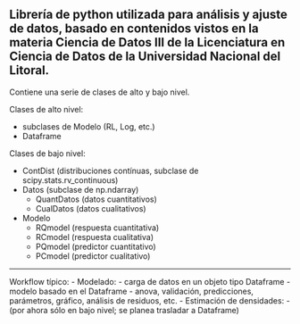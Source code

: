 Librería de python utilizada para análisis y ajuste de datos, basado en contenidos vistos en la materia Ciencia de Datos III de la Licenciatura en Ciencia de Datos de la Universidad Nacional del Litoral.
--------------------------------------------------------------------------------------------------------------------------------------------------------------------------
Contiene una serie de clases de alto y bajo nivel.

Clases de alto nivel:
  - subclases de Modelo (RL, Log, etc.)
  - Dataframe

Clases de bajo nivel:
  - ContDist (distribuciones contínuas, subclase de scipy.stats.rv_continuous)
  - Datos (subclase de np.ndarray)
    - QuantDatos (datos cuantitativos)
    - CualDatos (datos cualitativos)
  - Modelo
    - RQmodel (respuesta cuantitativa)
    - RCmodel (respuesta cualitativa)
    - PQmodel (predictor cuantitativo)
    - PCmodel (predictor cualitativo)
  -------------------------------------------------------------------------------------------------------------------------------------------------------------------------
  Workflow típico:
    - Modelado:
      - carga de datos en un objeto tipo Dataframe
      - modelo basado en el Dataframe
      - anova, validación, predicciones, parámetros, gráfico, análisis de residuos, etc.
    - Estimación de densidades:
      - (por ahora sólo en bajo nivel; se planea trasladar a Dataframe)
